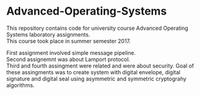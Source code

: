 # Advanced-Operating-Systems
This repository contains code for university course Advanced Operating Systems laboratory assignments.<br/>
This course took place in summer semester 2017.<br/>

First assignment involved simple message pipeline.<br/>
Second assignemnt was about Lamport protocol.<br/>
Third and fourth assingment were related and were about security. Goal of these assingments was to create system with digital envelope, digital signature and digital seal using asymmetric and symmetric cryptograhy algorithms.<br/> 

